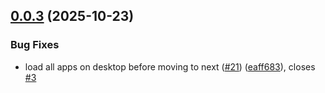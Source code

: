## [0.0.3](https://github.com/Aptivadave23/windows-virtual-desktop-restore/compare/v0.0.2...v0.0.3) (2025-10-23)


### Bug Fixes

* load all apps on desktop before moving to next ([#21](https://github.com/Aptivadave23/windows-virtual-desktop-restore/issues/21)) ([eaff683](https://github.com/Aptivadave23/windows-virtual-desktop-restore/commit/eaff6832a30846a565589375cbc2d81a4c9c11e6)), closes [#3](https://github.com/Aptivadave23/windows-virtual-desktop-restore/issues/3)
